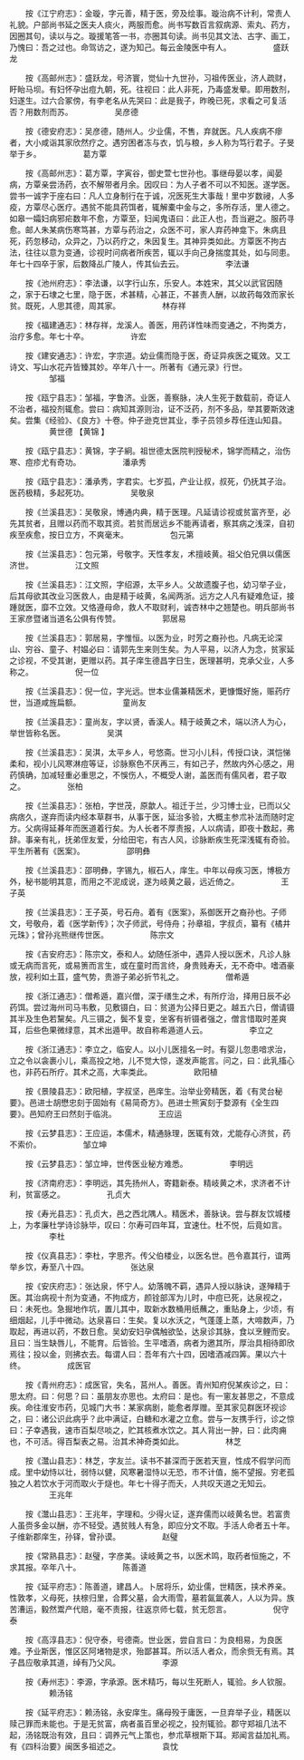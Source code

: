 <!-- { "loadSidebar": true } -->
　　按《江宁府志》：金璇，字元善，精于医，旁及绘事。璇治病不计利，常责人礼貌。户部尚书延之医夫人痰火，两服而愈。尚书写数百言叙病源、索丸、药方，因圈其句，读以与之。璇援笔答一书，亦圈其句读。尚书见其文法、古字、画工，乃愧曰：吾之过也。命驾访之，遂为知己。每云金陵医中有人。
　　　　　盛跃龙

　　按《高邮州志》：盛跃龙，号济寰，觉仙十九世孙，习祖传医业，济人疏财，盱眙马坝。有妇怀孕出痘九朝，死。往视曰：此人非死，乃毒盛发晕。即用数剂，妇遂生。过六合冢傍，有李老名从先哭曰：此是我子，昨晚已死，求看之可复活否？用数剂而苏。
　　　　　吴彦德

　　按《德安府志》：吴彦德，随州人。少业儒，不售，弃就医。凡人疾病不瘳者，大小咸诣其家欣然疗之。遇穷困者冻与衣，饥与粮，乡人称为笃行君子。子旻举于乡。
　　　　　葛方覃

　　按《高邮州志》：葛方覃，字寅谷，御史萱七世孙也。事继母晏以孝，闻晏病，方覃亲尝汤药，衣不解带者月余。因叹曰：为人子者不可以不知医。遂学医。尝书一诚字于座右曰：凡人立身制行在于诚，况医死生大事哉！里中岁数祲，人多疫，方覃尽心医疗。遇贫不能具药饵者，辄解橐中金与之，多所存活，里人德之。如皋一孀妇病邪疟数年不愈，方覃至，妇闻鬼语曰：此正人也，吾当避之。服药寻愈。邮人朱某病伤寒笃甚，方覃与药治之，众医不可，家人弃药神龛下。朱病且死，药忽移动，众异之，乃以药疗之，朱因复生。其神异类如此。方覃医不拘古法，往往以意为变通，诊视时问病者所疾苦，辄以手向己身揣度其处，如与同患。年七十四卒于家，后数降乩广陵人，传其仙去云。
　　　　　李法谦

　　按《池州府志》：李法谦，以字行山东，乐安人。本姓宋，其父以武官因随之，家于石埭之七里，隐于医，术甚精，心甚正，不甚责人酬，以故药每效而家长贫。既死，人思其德，周其家。
　　　　　林存祥

　　按《福建通志》：林存祥，龙溪人。善医，用药详性味而变通之，不拘类方，治疗多愈。年七十卒。
　　　　　许宏

　　按《建安通志》：许宏，字宗道。幼业儒而隐于医，奇证异疾医之辄效。又工诗文、写山水花卉皆臻其妙。卒年八十一。所著有《通元录》行世。
　　　　　邹福

　　按《瓯宁县志》：邹福，字鲁济。业医，善察脉，决人生死于数载前，奇证人不治者，福投剂辄愈。尝曰：病知其源则治，证不泛药，剂不多品，举其要斯效速矣。尝集《经验》、《良方》十卷。仲子逊克世其业，季子员领乡荐任连山知县。
　　　　　黄世德 【黄锦 】

　　按《瓯宁县志》：黄锦，字子絅。祖世德太医院判授秘术，锦学而精之，治伤寒、痘疹尤有奇功。
　　　　　潘承秀

　　按《瓯宁县志》：潘承秀，字君实。七岁孤，产业让叔，叔死，仍抚其子治。医药极精，多起死功。
　　　　　吴敬泉

　　按《兰溪县志》：吴敬泉，博通内典，精于医理。凡延请诊视或贫富齐至，必先其贫者，且赠以药而不取其资。若贫而居远乡不能再请者，察其病之浅深，自初疾至疾愈，按日立方，不爽毫末。
　　　　　包元第

　　按《兰溪县志》：包元第，号敬字。天性孝友，术擅岐黄。祖父伯兄俱以儒医济世。
　　　　　江文照

　　按《兰溪县志》：江文照，字绍源，太平乡人。父故遗腹子也，幼习举子业，后其母欲其改业习医救人，由是精于岐黄，名闻两浙。远方之人凡有疑难危证，接踵就医，靡不立效。又恪遵母命，救人不取财利，诚杏林中之翘楚也。明兵部尚书王家彦暨诸当道名公俱有传赞。
　　　　　郭居易

　　按《兰溪县志》：郭居易，字惟恒。以医为业，时芳之裔孙也。凡病无论深山、穷谷、童子、村媪必曰：请郭先生来则生矣。为人平易，以济人为念，贫家延之诊视，不受其谢，更赠以药。其子庠生德昌字日生，医理甚明，克承父业，人多称之。
　　　　　倪一位

　　按《兰溪县志》：倪一位，字光远。世本业儒兼精医术，更慷慨好施，赈药疗世，当道咸旌扁额。
　　　　　童尚友

　　按《兰溪县志》：童尚友，字以贤，香溪人。精于岐黄之术，端以济人为心，举世皆称名医。
　　　　　吴淇

　　按《兰溪县志》：吴淇，太平乡人，号悠斋。世习小儿科，传授口诀，淇恺悌柔和，视小儿风寒淋痘等证，诊脉察色不厌再三，有如己子，然故内外心感之，用药慎确，加减轻重必重思之，不悞伤人，不概受人谢，盖医而有儒风者，君子取之。
　　　　　张柏

　　按《兰溪县志》：张柏，字世茂，原歙人。祖迁于兰，少习博士业，已而以父病痞久，遂弃而读内经本草群书，从事于医，延治多验，大概主参朮补法而随时定方。父病得延朞年而医道着行矣。为人长者不厚责报，人以病请，即夜十数起，弗辞。事亲有礼，抚弟侄友爱，分给田宅，有古人风，诊脉断疾生死深浅辄有奇验。平生所著有《医案》。
　　　　　邵明彝

　　按《兰溪县志》：邵明彝，字锡九，椒石人，庠生。中年以母疾习医，博极方外，秘书能明其意，而用之不泥成说，遂为岐黄之最，远近倚之。
　　　　　王子英

　　按《兰溪县志》：王子英，号石舟。着有《医案》，系御医开之裔孙也。子师文，号敬舟，着《医学新传》；次子师武，号侍舟；孙章祖，字叔贞，纂有《橘井元珠》；曾孙兆熊继传世医。
　　　　　陈宗文

　　按《吉安府志》：陈宗文，泰和人。幼随任浙中，遇异人授以医术，凡诊人脉或无病而言死，或易箦而言生，或在童时而言终，身贵贱寿夭，无不奇中。嗜酒豪放，视利如土苴，盛气势，贵游子弟必折节礼之。
　　　　　僧希遁

　　按《浙江通志》：僧希遁，嘉兴僧，深于缮生之术，有所疗治，择用日辰不必药饵。尝过海州司马韦敷，见敷镊白，曰：贫道为公择日更之。越五六日，僧请镊其半及生色若黧矣。凡三镊之，鬓不复变，坐客有祈镊者强之，僧言惜取时差爽耳，后些色果微绿意，其术出遁甲。故自称希遁道人云。
　　　　　李立之

　　按《浙江通志》：李立之，临安人。以小儿医擅名一时。有婴儿忽患喑求治，立之令以衾裹小儿，乘高投之地，儿不觉大惊，遂发声能言。问之，曰：此乳搐心也，非药石所疗。其术之高，大率类此。
　　　　　欧阳植

　　按《景陵县志》：欧阳植，字叔坚，邑庠生。治举业旁精医，着《有灵台秘要》。邑进士胡懋忠刻于固始有《易简奇方》。邑进士熊寅刻于婺源有《全生四要》。邑知府王曰然刻于临洮。
　　　　　王应运

　　按《云梦县志》：王应运，本儒术，精通脉理，医辄有效，尤能存心济贫，药不索价。
　　　　　邹立坤

　　按《云梦县志》：邹立坤，世传医业秘方难悉。
　　　　　李明远

　　按《济南府志》：李明远，其先扬州人，寄籍新泰。精岐黄之术，求济者不计利，贫富感之。
　　　　　孔贞大

　　按《寿光县志》：孔贞大，邑之西北隅人。精医术，善脉诀。尝与群友饮城楼上，为孝廉杜学诗诊脉毕，叹曰：尔寿可四年耳，宜速仕。杜不悦，后竟如言。
　　　　　李杜

　　按《仪真县志》：李杜，字思齐。传父伯楼业，以医名世。邑令嘉其行，谊两举乡饮，寿至八十四。
　　　　　张达泉

　　按《安庆府志》：张达泉，怀宁人。幼落魄不羁，遇异人授以脉诀，遂殚精于医。其治病视十剂为变通，不拘成方，颜铨部浑为儿时，中痘已死，达泉视之，曰：未死也。急掘地作坑，置儿其中，取新水数桶用纸蘸之，重贴身上，少顷，有细烟起，儿手中微动。达泉喜曰：生矣。复以水沃之，气蓬蓬上蒸，大啼数声，乃取起，再进以药，不数日愈。吴幼安妇孕偶触欲坠，达泉诊其脉，食以烹鲤而安。且曰：当生缺唇儿，不能育。后皆验。生平嗜酒，病者为邀其所，厚治具相待即欣焉往；投以金，则拂衣去。每谓人曰：吾年有六十四，因嗜酒减四筭。果以六十终。
　　　　　成医官

　　按《青州府志》：成医官，失名，莒州人。善医。青州知府倪某疾诊之，曰：思太府。曰：何思？曰：虽朋友亦思也。太府曰：是也。有一窻友甚思之，不意成疾。命往淮安市药，见城门大书：某家病剧，能愈者厚赠。至其家见群医环视诊之，曰：诸公识此病乎？此中满证，白糖和水灌之立愈。尝与一友携手行，诊之惊曰：子幸遇我，速市百梨尽啖之，贮其核煮水饮之。其人背出一肿，曰：此肉痈也，不可活。得百梨表之易。治其术神奇类如此。
　　　　　林芝

　　按《灊山县志》：林芝，字友兰。读书不甚深而于医若天亶，性成不假学问而成。里中幼恃以壮，弱恃以健，风寒暑湿恃以无恐，市不计值，施不望报。穷老孤独之人若饮水于河而取火于燧也。年七十得子而夭，人共叹天道之无知云。
　　　　　王兆年

　　按《灊山县志》：王兆年，字理和。少得火证，遂弃儒而以岐黄名世。若富贵人虽赍多金以酬，亦不轻受。遇贫贱人有急，即应分文不取。手活人命者五十年。子维新郡庠生，孙铎，曾孙谟。
　　　　　赵璧

　　按《常熟县志》：赵璧，字彦美。读岐黄之书，以医术鸣，取药者恒施之，不求其报。卒年八十。
　　　　　陈善道

　　按《延平府志》：陈善道，建昌人。卜居将乐，幼业儒，世精医，挟术养亲。性敦孝，义母死，扶榇归里，合葬父墓，会大雨雪，墓若氤氲袭人，人以为异。族苦漕运，毅然鬻产代赔，毫不责报，往返京师七载，贫无怨言。
　　　　　倪守泰

　　按《高淳县志》：倪守泰，号德斋。世业医，尝自言曰：为良相易，为良医难。予业斯医，惟区区阿堵物是求，殆鄙甚耳。所以活人者众，而余赀无有焉。其子昌应敬承其道，绰有乃父风。
　　　　　李源

　　按《寿州志》：李源，字承源。医术精巧，每以生死断人，辄验。乡人钦服。
　　　　　赖汤铭

　　按《延平府志》：赖汤铭，永安庠生。痛母殁于庸医，一旦弃举子业，精医以赎己罪而未能也。于是无贫富，病者虽百里必视之，投剂辄验。郡守郑祖几法不起，汤铭既治有效，且曰：调养元气上策也，参朮草根斯下耳。郑闻言益加礼焉。有《四科治要》闽医多祖述之。
　　　　　袁忱

